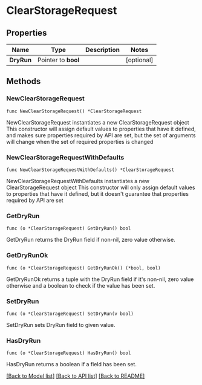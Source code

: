 # ClearStorageRequest

## Properties

Name | Type | Description | Notes
------------ | ------------- | ------------- | -------------
**DryRun** | Pointer to **bool** |  | [optional] 

## Methods

### NewClearStorageRequest

`func NewClearStorageRequest() *ClearStorageRequest`

NewClearStorageRequest instantiates a new ClearStorageRequest object
This constructor will assign default values to properties that have it defined,
and makes sure properties required by API are set, but the set of arguments
will change when the set of required properties is changed

### NewClearStorageRequestWithDefaults

`func NewClearStorageRequestWithDefaults() *ClearStorageRequest`

NewClearStorageRequestWithDefaults instantiates a new ClearStorageRequest object
This constructor will only assign default values to properties that have it defined,
but it doesn't guarantee that properties required by API are set

### GetDryRun

`func (o *ClearStorageRequest) GetDryRun() bool`

GetDryRun returns the DryRun field if non-nil, zero value otherwise.

### GetDryRunOk

`func (o *ClearStorageRequest) GetDryRunOk() (*bool, bool)`

GetDryRunOk returns a tuple with the DryRun field if it's non-nil, zero value otherwise
and a boolean to check if the value has been set.

### SetDryRun

`func (o *ClearStorageRequest) SetDryRun(v bool)`

SetDryRun sets DryRun field to given value.

### HasDryRun

`func (o *ClearStorageRequest) HasDryRun() bool`

HasDryRun returns a boolean if a field has been set.


[[Back to Model list]](../README.md#documentation-for-models) [[Back to API list]](../README.md#documentation-for-api-endpoints) [[Back to README]](../README.md)


